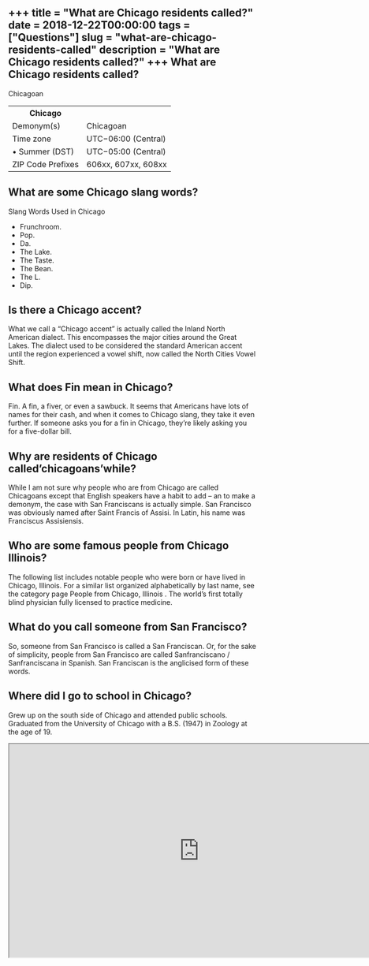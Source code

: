 +++
title = "What are Chicago residents called?"
date = 2018-12-22T00:00:00
tags = ["Questions"]
slug = "what-are-chicago-residents-called"
description = "What are Chicago residents called?"
+++
What are Chicago residents called?
----------------------------------

Chicagoan

<table><tr><th>Chicago</th></tr><tr><td>Demonym(s)</td><td>Chicagoan</td></tr><tr><td>Time zone</td><td>UTC−06:00 (Central)</td></tr><tr><td>• Summer (DST)</td><td>UTC−05:00 (Central)</td></tr><tr><td>ZIP Code Prefixes</td><td>606xx, 607xx, 608xx</td></tr></table>

What are some Chicago slang words?
----------------------------------

Slang Words Used in Chicago

- Frunchroom.
- Pop.
- Da.
- The Lake.
- The Taste.
- The Bean.
- The L.
- Dip.

Is there a Chicago accent?
--------------------------

What we call a “Chicago accent” is actually called the Inland North American dialect. This encompasses the major cities around the Great Lakes. The dialect used to be considered the standard American accent until the region experienced a vowel shift, now called the North Cities Vowel Shift.

What does Fin mean in Chicago?
------------------------------

Fin. A fin, a fiver, or even a sawbuck. It seems that Americans have lots of names for their cash, and when it comes to Chicago slang, they take it even further. If someone asks you for a fin in Chicago, they’re likely asking you for a five-dollar bill.

Why are residents of Chicago called’chicagoans’while?
-----------------------------------------------------

While I am not sure why people who are from Chicago are called Chicagoans except that English speakers have a habit to add – an to make a demonym, the case with San Franciscans is actually simple. San Francisco was obviously named after Saint Francis of Assisi. In Latin, his name was Franciscus Assisiensis.

Who are some famous people from Chicago Illinois?
-------------------------------------------------

The following list includes notable people who were born or have lived in Chicago, Illinois. For a similar list organized alphabetically by last name, see the category page People from Chicago, Illinois . The world’s first totally blind physician fully licensed to practice medicine.

What do you call someone from San Francisco?
--------------------------------------------

So, someone from San Francisco is called a San Franciscan. Or, for the sake of simplicity, people from San Francisco are called Sanfranciscano / Sanfranciscana in Spanish. San Franciscan is the anglicised form of these words.

Where did I go to school in Chicago?
------------------------------------

Grew up on the south side of Chicago and attended public schools. Graduated from the University of Chicago with a B.S. (1947) in Zoology at the age of 19.

<iframe allow="accelerometer; autoplay; clipboard-write; encrypted-media; gyroscope; picture-in-picture" allowfullscreen="" class="__youtube_prefs__  epyt-is-override  no-lazyload" data-no-lazy="1" data-origheight="433" data-origwidth="770" data-skipgform_ajax_framebjll="" height="433" id="_ytid_10578" loading="lazy" src="https://www.youtube.com/embed/OsJQld0h2Ew?enablejsapi=1&autoplay=0&cc_load_policy=0&cc_lang_pref=&iv_load_policy=1&loop=0&modestbranding=0&rel=1&fs=1&playsinline=0&autohide=2&theme=dark&color=red&controls=1&" title="YouTube player" width="770"></iframe>